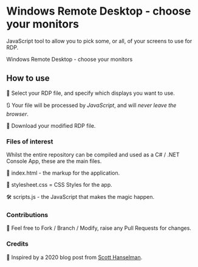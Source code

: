# Windows Remote Desktop - choose your monitors
JavaScript tool to allow you to pick some, or all, of your screens to use for RDP.

Windows Remote Desktop - choose your monitors

## How to use

🔦 Select your RDP file, and specify which displays you want to use.

🔃 Your file will be processed by _JavaScript_, and will _never leave the browser_.

💾 Download your modified RDP file.

### Files of interest

Whilst the entire repository can be compiled and used as a C# / .NET Console App, these are the main files.

🧱 index.html - the markup for the application.

🎨 stylesheet.css = CSS Styles for the app.

🛠️ scripts.js - the JavaScript that makes the magic happen.

### Contributions

🍴 Feel free to Fork / Branch / Modify, raise any Pull Requests for changes.

### Credits

🙏 Inspired by a 2020 blog post from [Scott Hanselman](https://www.hanselman.com/blog/how-to-remote-desktop-fullscreen-rdp-with-just-some-of-your-multiple-monitors).
